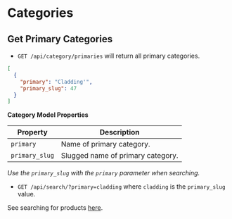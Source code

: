 Categories
==========

Get Primary Categories
----------------------

 - `GET /api/category/primaries` will return all primary categories.
 
```json
[
  {
    "primary": "Cladding'",
    "primary_slug": 47
  }
]
```

**Category Model Properties**

| Property | Description |
| -------- | ------------ |
| `primary` | Name of primary category.|
| `primary_slug` | Slugged name of primary category.|

*Use the `primary_slug` with the `primary` parameter when searching.*
 
 - `GET /api/search/?primary=cladding` where `cladding` is the `primary_slug` value.
 
See searching for products [here](search.md).
 



